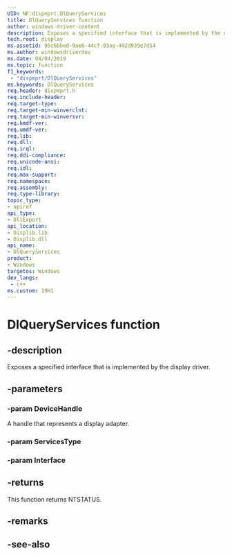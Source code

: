```yaml
---
UID: NF:dispmprt.DlQueryServices
title: DlQueryServices function
author: windows-driver-content
description: Exposes a specified interface that is implemented by the display driver.
tech.root: display
ms.assetid: 95c6bbed-9ae6-44cf-93ae-492d939e7d54
ms.author: windowsdriverdev
ms.date: 04/04/2019 
ms.topic: function
f1_keywords:
 - "dispmprt/DlQueryServices"
ms.keywords: DlQueryServices
req.header: dispmprt.h
req.include-header:
req.target-type:
req.target-min-winverclnt: 
req.target-min-winversvr:
req.kmdf-ver:
req.umdf-ver:
req.lib:
req.dll:
req.irql: 
req.ddi-compliance:
req.unicode-ansi:
req.idl:
req.max-support:
req.namespace:
req.assembly:
req.type-library: 
topic_type: 
- apiref
api_type: 
- DllExport
api_location: 
- Displib.lib
- Displib.dll
api_name: 
- DlQueryServices
product: 
- Windows
targetos: Windows
dev_langs:
 - c++
ms.custom: 19H1
---
```


# DlQueryServices function


## -description

Exposes a specified interface that is implemented by the display driver.

## -parameters

### -param DeviceHandle

A handle that represents a display adapter.

### -param ServicesType



### -param Interface




## -returns

This function returns NTSTATUS.

## -remarks

## -see-also
